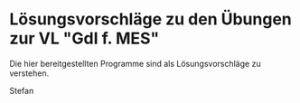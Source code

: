 Lösungsvorschläge zu den Übungen zur VL "GdI f. MES"
====================================================

Die hier bereitgestellten Programme sind als Lösungsvorschläge zu verstehen.

Stefan
